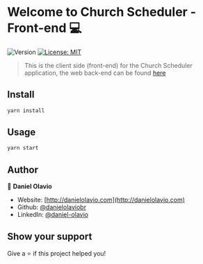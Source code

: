 # Welcome to Church Scheduler - Front-end 💻

![Version](https://img.shields.io/badge/version-1.0.0-blue.svg?cacheSeconds=2592000)
[![License: MIT](https://img.shields.io/badge/License-MIT-yellow.svg)](#)

> This is the client side (front-end) for the Church Scheduler application, the web back-end can be found [here](https://github.com/danielolaviobr/church-scheduler-back-end)

## Install

```sh
yarn install
```

## Usage

```sh
yarn start
```

## Author

👤 **Daniel Olavio**

- Website: [http://danielolavio.com](http://danielolavio.com)
- Github: [@danielolaviobr](https://github.com/danielolaviobr)
- LinkedIn: [@daniel-olavio](https://linkedin.com/in/daniel-olavio)

## Show your support

Give a ⭐️ if this project helped you!
